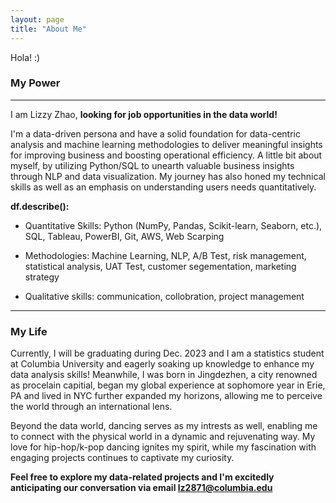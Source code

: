 ```yaml
---
layout: page
title: "About Me"
---
```

Hola!
:)
### My Power ###
---
I am Lizzy Zhao, **looking for job opportunities in the data world!**

I'm a data-driven persona and have a solid foundation for data-centric analysis and machine learning methodologies to deliver meaningful insights for improving business and boosting operational efficiency. A little bit about myself, by utilizing Python/SQL to unearth valuable business insights through NLP and data visualization. My journey has also honed my technical skills as well as an emphasis on understanding users needs quantitatively. 

**df.describe():**
 - Quantitative Skills: Python (NumPy, Pandas, Scikit-learn, Seaborn, etc.), SQL, Tableau, PowerBI, Git, AWS, Web Scarping
   
 - Methodologies: Machine Learning, NLP, A/B Test, risk management, statistical analysis, UAT Test, customer segementation, marketing strategy
   
 - Qualitative skills: communication, collobration, project management
---
### My Life ###

Currently, I will be graduating during Dec. 2023 and I am a statistics student at Columbia University and eagerly soaking up knowledge to enhance my data analysis skills! Meanwhile, I was born in Jingdezhen, a city renowned as procelain capitial, began my global experience at sophomore year in Erie, PA and lived in NYC further expanded my horizons, allowing me to perceive the world through an international lens.

Beyond the data world, dancing serves as my intrests as well, enabling me to connect with the physical world in a dynamic and rejuvenating way. My love for hip-hop/k-pop dancing ignites my spirit, while my fascination with engaging projects continues to captivate my curiosity.

**Feel free to explore my data-related projects and I'm excitedly anticipating our conversation via email lz2871@columbia.edu**


